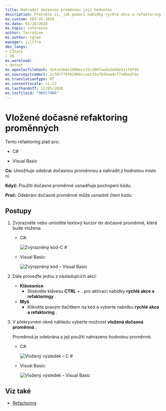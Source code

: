 ```yaml
---
title: Nahradit dočasnou proměnnou její hodnotou
description: Přečtěte si, jak pomocí nabídky rychlé akce a refaktoring odebrat dočasnou proměnnou a místo ní ji nahradit její hodnotou.
ms.custom: SEO-VS-2020
ms.date: 01/26/2018
ms.topic: reference
author: TerryGLee
ms.author: tglee
manager: jillfra
dev_langs:
- CSharp
- VB
ms.workload:
- dotnet
ms.openlocfilehash: d24c63bdc1908ecc15c206faeda3e9de511f8f9b
ms.sourcegitcommit: 2cf87f79762906ccaa133a7645aa4c77a0bed7da
ms.translationtype: MT
ms.contentlocale: cs-CZ
ms.lasthandoff: 12/05/2020
ms.locfileid: "96617406"
---
```

# <a name="inline-a-temporary-variable-refactoring"></a>Vložené dočasné refaktoring proměnných

Tento refaktoring platí pro:

- C#

- Visual Basic

**Co:** Umožňuje odebrat dočasnou proměnnou a nahradit ji hodnotou místo ní.

**Když:** Použití dočasné proměnné usnadňuje pochopení kódu.

**Proč:** Odebrání dočasné proměnné může usnadnit čtení kódu.

## <a name="how-to"></a>Postupy

1. Zvýrazněte nebo umístěte textový kurzor do dočasné proměnné, která bude vložena:

   - C#:

       ![Zvýrazněný kód-C #](media/inline-highlight-cs.png)

   - Visual Basic:

       ![Zvýrazněný kód – Visual Basic](media/inline-highlight-vb.png)

2. Dále proveďte jednu z následujících akcí:

   - **Klávesnice**
      - Stiskněte klávesu **CTRL** + **.** pro aktivaci nabídky **rychlé akce a refaktoringy** .
   - **Myš**
      - Klikněte pravým tlačítkem na kód a vyberte nabídku **rychlé akce a refaktoring** .

3. V překryvném okně náhledu vyberte možnost **vložená dočasná proměnná** .

   Proměnná je odebrána a její použití nahrazeno hodnotou proměnné.

   - C#:

      ![Vložený výsledek – C #](media/inline-result-cs.png)

   - Visual Basic:

      ![Vložený výsledek – Visual Basic](media/inline-result-vb.png)

## <a name="see-also"></a>Viz také

- [Refactoring](../refactoring-in-visual-studio.md)
